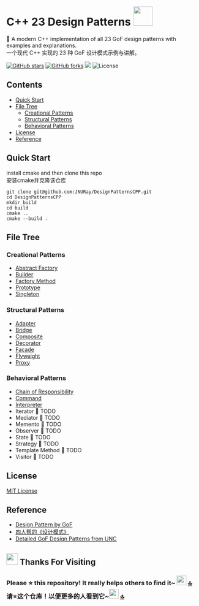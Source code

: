 # C++ 23 Design Patterns <img src="https://user-images.githubusercontent.com/74038190/213844263-a8897a51-32f4-4b3b-b5c2-e1528b89f6f3.png" width="50px" />
🚀 A modern C++ implementation of all 23 GoF design patterns with examples and explanations.  
一个现代 C++ 实现的 23 种 GoF 设计模式示例与讲解。

[![GitHub stars](https://img.shields.io/github/stars/JNURay/DesignPatternsCPP?style=social)](https://github.com/JNURay/DesignPatternsCPP/stargazers)
[![GitHub forks](https://img.shields.io/github/forks/JNURay/DesignPatternsCPP?style=social)](https://github.com/JNURay/DesignPatternsCPP/network/members)
![](https://img.shields.io/badge/Language-C%2B%2B-blue)
![License](https://img.shields.io/badge/License-MIT-orange.svg)

## Contents
- [Quick Start](#quick-start)
- [File Tree](#file-tree)
  - [Creational Patterns](#creational-patterns)
  - [Structural Patterns](#structural-patterns)
  - [Behavioral Patterns](#behavioral-patterns)
- [License](#license)
- [Reference](#reference)

## Quick Start
install cmake and then clone this repo  
安装cmake并克隆该仓库

```
git clone git@github.com:JNURay/DesignPatternsCPP.git
cd DesignPatternsCPP
mkdir build
cd build
cmake ..
cmake --build .
```  

## File Tree

### Creational Patterns
- [Abstract Factory](https://github.com/JNURay/DesignPatternsCPP/tree/main/creational_patterns/abstract_factory)
- [Builder](https://github.com/JNURay/DesignPatternsCPP/tree/main/creational_patterns/builder)
- [Factory Method](https://github.com/JNURay/DesignPatternsCPP/tree/main/creational_patterns/factory_method)
- [Prototype](https://github.com/JNURay/DesignPatternsCPP/tree/main/creational_patterns/prototype)
- [Singleton](https://github.com/JNURay/DesignPatternsCPP/tree/main/creational_patterns/singleton)

### Structural Patterns
- [Adapter](https://github.com/JNURay/DesignPatternsCPP/tree/main/structural_patterns/adapter)
- [Bridge](https://github.com/JNURay/DesignPatternsCPP/tree/main/structural_patterns/bridge)
- [Composite](https://github.com/JNURay/DesignPatternsCPP/tree/main/structural_patterns/composite)
- [Decorator](https://github.com/JNURay/DesignPatternsCPP/tree/main/structural_patterns/decorator)
- [Facade](https://github.com/JNURay/DesignPatternsCPP/tree/main/structural_patterns/facade)
- [Flyweight](https://github.com/JNURay/DesignPatternsCPP/tree/main/structural_patterns/flyweight)
- [Proxy](https://github.com/JNURay/DesignPatternsCPP/tree/main/structural_patterns/proxy)

### Behavioral Patterns
- [Chain of Responsibility](https://github.com/JNURay/DesignPatternsCPP/tree/main/behavioral_patterns/chain-of-responsibility)
- [Command](https://github.com/JNURay/DesignPatternsCPP/tree/main/behavioral_patterns/command)
- [Interpreter](https://github.com/JNURay/DesignPatternsCPP/tree/main/behavioral_patterns/interpreter)
- Iterator 🚧 TODO
- Mediator 🚧 TODO
- Memento 🚧 TODO
- Observer 🚧 TODO
- State 🚧 TODO
- Strategy 🚧 TODO
- Template Method 🚧 TODO
- Visitor 🚧 TODO

## License
[MIT License](LICENSE)

## Reference
- [Design Pattern by GoF](https://en.wikipedia.org/wiki/Design_Patterns)
- [四人帮的《设计模式》](https://book.douban.com/subject/34262305/)
- [Detailed GoF Design Patterns from UNC](https://www.cs.unc.edu/~stotts/GOF/hires/patcafso.htm)

## <img src="https://user-images.githubusercontent.com/74038190/216122041-518ac897-8d92-4c6b-9b3f-ca01dcaf38ee.png" width="30" /> Thanks For Visiting

### Please ⭐ this repository! It really helps others to find it~ <img src="https://user-images.githubusercontent.com/74038190/216125640-2783ebd5-e63e-4ed1-b491-627a40b24850.png" width="25" /> [🔝](#c-23-design-patterns-)<br>请⭐这个仓库！以便更多的人看到它~<img src="https://user-images.githubusercontent.com/74038190/216125640-2783ebd5-e63e-4ed1-b491-627a40b24850.png" width="25" /> [🔝](#c-23-design-patterns-)
